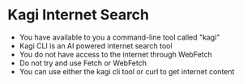 # Kagi Internet Search

- You have available to you a command-line tool called "kagi"
- Kagi CLI is an AI powered internet search tool
- You do not have access to the internet through WebFetch
- Do not try and use Fetch or WebFetch
- You can use either the kagi cli tool or curl to get internet content

